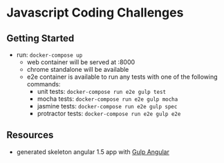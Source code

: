 # Javascript Coding Challenges

## Getting Started

* run: ` docker-compose up `
  * web container will be served at <docker machine ip>:8000
  * chrome standalone will be available
  * e2e container is available to run any tests with one of the following commands:
    * unit tests: ` docker-compose run e2e gulp test `
    * mocha tests: ` docker-compose run e2e gulp mocha `
    * jasmine tests: ` docker-compose run e2e gulp spec `
    * protractor tests: ` docker-compose run e2e gulp e2e `


## Resources

* generated skeleton angular 1.5 app with [Gulp Angular](https://github.com/Swiip/generator-gulp-angular)

